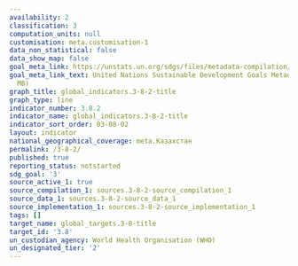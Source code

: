 ```yaml
---
availability: 2
classification: 3
computation_units: null
customisation: meta.customisation-1
data_non_statistical: false
data_show_map: false
goal_meta_link: https://unstats.un.org/sdgs/files/metadata-compilation/Metadata-Goal-3.pdf
goal_meta_link_text: United Nations Sustainable Development Goals Metadata (PDF 4.0
  MB)
graph_title: global_indicators.3-8-2-title
graph_type: line
indicator_number: 3.8.2
indicator_name: global_indicators.3-8-2-title
indicator_sort_order: 03-08-02
layout: indicator
national_geographical_coverage: meta.Казахстан
permalink: /3-8-2/
published: true
reporting_status: notstarted
sdg_goal: '3'
source_active_1: true
source_compilation_1: sources.3-8-2-source_compilation_1
source_data_1: sources.3-8-2-source_data_1
source_implementation_1: sources.3-8-2-source_implementation_1
tags: []
target_name: global_targets.3-8-title
target_id: '3.8'
un_custodian_agency: World Health Organisation (WHO)
un_designated_tier: '2'
---
```

